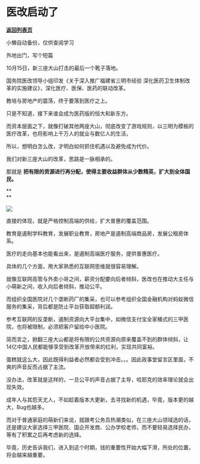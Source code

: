 # 医改启动了

[**返回列表页**](/gzh/政事堂2019)

小懒自动备份，仅供查阅学习

外地出门，写个短篇

  

10月15日，新三座大山打击的最后一个靴子落地。

  

国务院医改领导小组印发《关于深入推广福建省三明市经验 深化医药卫生体制改革的实施建议》，深化医疗、医保、医药的联动改革。

  

教培与房地产的震荡，终于要落到医疗之上。

  

只是不知道，接下来谁会成为医药版的恒大和新东方。

  

而资本层面之下，就像打破其他两座大山，彻底改变了游戏规则，以三明为模板的医疗改革，也将影响上千万人的就业与数亿人的生活，

  

所以，想明白怎么改，才明白如何抓住机遇以及避免成为代价。

  

我们对新三座大山的改革，思路是一脉相承的。

  

那就是 **把有限的资源进行再分配，使得主要收益群体从少数精英，扩大到全体国民。**

 **  
**

![](https://mmbiz.qpic.cn/mmbiz_jpg/rxhS23yu8cNgia0MiaKbcjU6erx2ga36qoym4us5bRLMYVkhos1dNUibpOibuLfRRlVw3icVVUvG7jts1hxUfppA1AQ/640?wx_fmt=jpeg)

  

直接的体现，就是严格控制高端的供给，扩大普惠的覆盖范围。

  

教育是遏制学科教育，发展职业教育，房地产是遏制高端商品房，发展公租房体系。

  

医疗的走向基本也能看出来，是遏制高端医疗服务，提供普惠医疗。  

  

具体的几个方面，用大家熟悉的互联网思维就很容易理解。

  

就像互联网高管与外卖小哥之间，薪资分配要向后者倾斜，医改也在推动大主任与小萌新之间，收入向后者倾斜，推动公平。

  

而组织全国医院对几个垄断药厂的集采，也可以参考组织全国金融机构对蚂蚁微信服务的集采，背后都是防止平台获取超额利润。

  

参考互联网的反垄断，遏制资源向大平台集中，如微信支付宝全家桶式的三甲医院，也将被限制，必须把客户留给中小医院。

  

简而言之，掀翻三座大山都是将有限的公共资源向原来覆盖不到的群体倾斜，让14亿中国人民都能够享受到改革开放带来的红利，实现共同富裕。

  

蛋糕就这么大，因此既得利益者必然都会受到冲击。。。因此政事堂留言区里面，不爽的声音反而占据了主流。

  

没办法，改革就是这样的，一旦公平的声音占据了主导，哈耶克的效率理论就会出现失效。

  

成年人与其怨天尤人，不如趁着版本大更新，去寻找新的机遇，毕竟，版本更的越大，Bug也越多。  

  

而对于普通家庭的萌新们来说，就跟考公务员热潮类似，在三座大山领域选的话，还是建议大家选择三甲医院、国企开发商、公办学校老师，而不要轻易选择民办，等有了积累之后再考虑新的选择。

  

毕竟，历史告诉我们，进入到这个时期，钱的重要性开始大幅下滑，所处的位置，将会越来越重要。

  

  

